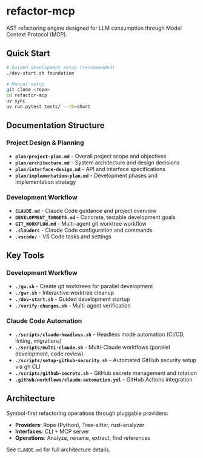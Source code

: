 # refactor-mcp

AST refactoring engine designed for LLM consumption through Model Context Protocol (MCP).

## Quick Start

```bash
# Guided development setup (recommended)
./dev-start.sh foundation

# Manual setup
git clone <repo>
cd refactor-mcp
uv sync
uv run pytest tests/ --tb=short
```

## Documentation Structure

### Project Design & Planning
- **`plan/project-plan.md`** - Overall project scope and objectives
- **`plan/architecture.md`** - System architecture and design decisions  
- **`plan/interface-design.md`** - API and interface specifications
- **`plan/implementation-plan.md`** - Development phases and implementation strategy

### Development Workflow
- **`CLAUDE.md`** - Claude Code guidance and project overview
- **`DEVELOPMENT_TARGETS.md`** - Concrete, testable development goals  
- **`GIT_WORKFLOW.md`** - Multi-agent git worktree workflow
- **`.clauderc`** - Claude Code configuration and commands
- **`.vscode/`** - VS Code tasks and settings

## Key Tools

### Development Workflow
- **`./gw.sh`** - Create git worktrees for parallel development
- **`./gwr.sh`** - Interactive worktree cleanup
- **`./dev-start.sh`** - Guided development startup
- **`./verify-changes.sh`** - Multi-agent verification

### Claude Code Automation
- **`./scripts/claude-headless.sh`** - Headless mode automation (CI/CD, linting, migrations)
- **`./scripts/multi-claude.sh`** - Multi-Claude workflows (parallel development, code review)
- **`./scripts/setup-github-security.sh`** - Automated GitHub security setup via gh CLI
- **`./scripts/github-secrets.sh`** - GitHub secrets management and rotation
- **`.github/workflows/claude-automation.yml`** - GitHub Actions integration

## Architecture

Symbol-first refactoring operations through pluggable providers:
- **Providers**: Rope (Python), Tree-sitter, rust-analyzer
- **Interfaces**: CLI + MCP server
- **Operations**: Analyze, rename, extract, find references

See `CLAUDE.md` for full architecture details.